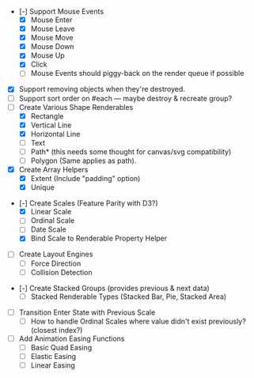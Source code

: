 - [-] Support Mouse Events
  - [X] Mouse Enter
  - [X] Mouse Leave
  - [X] Mouse Move
  - [X] Mouse Down
  - [X] Mouse Up
  - [X] Click
  - [ ] Mouse Events should piggy-back on the render queue if possible
- [X] Support removing objects when they're destroyed.
- [ ] Support sort order on #each — maybe destroy & recreate group?
- [ ] Create Various Shape Renderables
  - [X] Rectangle
  - [X] Vertical Line
  - [X] Horizontal Line
  - [ ] Text
  - [ ] Path* (this needs some thought for canvas/svg compatibility)
  - [ ] Polygon (Same applies as path).
- [X] Create Array Helpers
  - [X] Extent (Include "padding" option)
  - [X] Unique
- [-] Create Scales (Feature Parity with D3?)
  - [X] Linear Scale
  - [ ] Ordinal Scale
  - [ ] Date Scale
  - [X] Bind Scale to Renderable Property Helper
- [ ] Create Layout Engines
  - [ ] Force Direction
  - [ ] Collision Detection
- [-] Create Stacked Groups (provides previous & next data)
  - [ ] Stacked Renderable Types (Stacked Bar, Pie, Stacked Area)
- [ ] Transition Enter State with Previous Scale
  - [ ] How to handle Ordinal Scales where value didn't exist previously? (closest index?)
- [ ] Add Animation Easing Functions
  - [ ] Basic Quad Easing
  - [ ] Elastic Easing
  - [ ] Linear Easing